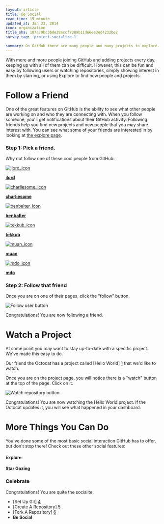 ```yaml
---
layout: article
title: Be Social
read_time: 15 minute
updated_at: Jan 23, 2014
icon: organization
title_sha: 187a79bd3bde38accf7389b11d66ee3ed4232be2
survey_tag: 'project-socialize-1'

summary: On GitHub there are many people and many projects to explore. Keeping up with the work that's done with them and showing your interest is easy.
---
```


<a id="intro" title="Intro" class="toc-item"></a>

With more and more people joining GitHub and adding projects every day, keeping up with all of them can be difficult. However, this can be fun and easy by following users or watching repositories, simply showing interest in them by starring, or using Explore to find new people and projects.

<a id="follow-a-friend" title="Follow A Friend" class="toc-item"></a>
# Follow a Friend

One of the great features on GitHub is the ability to see what other people are working on and who they are connecting with.
When you follow someone, you'll get notifications about their GitHub activity. Following friends
help you find new projects and new people that you may share interest with. You can see what some of your friends are
interested in by looking at [the explore page](https://github.com/explore).

### Step 1: Pick a friend.

Why not follow one of these cool people from GitHub:

<div class="founders">
<a href="https://github.com/jlord" class="founder" target="_blank">
<img src="https://secure.gravatar.com/avatar/e26a281b6bd0c2145e8d0fcc834a56fb"  alt="jlord_icon" />
<p><strong>jlord</strong></p>
</a>
<a href="https://github.com/charliesome" class="founder" target="_blank">
<img src="https://secure.gravatar.com/avatar/bcb6acc9d0d9bef99e033b36c3d32ca9"  alt="charliesome_icon" />
<p><strong>charliesome</strong></p>
</a>
<a href="https://github.com/benbalter" class="founder" target="_blank">
<img src="https://secure.gravatar.com/avatar/ea353bd28baa1aefaefae736a19fcf2a"  alt="benbalter_icon" />
<p><strong>benbalter</strong></p>
</a>
<a href="https://github.com/tekkub" class="founder" target="_blank">
<img src="https://secure.gravatar.com/avatar/472814aac7576b67da59ea79fcbf7d66" alt="tekkub_icon" />
<p><strong>tekkub</strong></p>
<a href="https://github.com/muan" class="founder" target="_blank">
<img src="https://secure.gravatar.com/avatar/3aeb5655cf56bb8cc5583da71c757dc4"  alt="muan_icon" />
<p><strong>muan</strong></p>
</a>
<a href="https://github.com/mdo" class="founder" target="_blank">
<img src="https://secure.gravatar.com/avatar/bc4ab438f7a4ce1c406aadc688427f2c" alt="mdo_icon" />
<p><strong>mdo</strong></p>
</a>
</div>


### Step 2: Follow that friend

Once you are on one of their pages, click the "follow" button.

![Follow user button](https://github-images.s3.amazonaws.com/help/profile/follow-user-button.png)

Congratulations! You are now following a friend.

<a id="watch-a-project" title="Watch A Project" class="toc-item"></a>
# Watch a Project

At some point you may want to stay up-to-date with a specific project. We've made this easy to do.

Our friend the Octocat has a project called [Hello World] [1] that we'd like to watch.

Once you are on the project page, you will notice there is a "watch" button at the top of the page. Click on it.

![Watch repository button](https://github-images.s3.amazonaws.com/help/repository/repo-actions-watch.png)

Congratulations! You are now watching the Hello World project. If the Octocat updates it, you will see what happened in your dashboard.

<a id="explore" title="More Things You Can Do" class="toc-item"></a>
# More Things You Can Do

You've done some of the most basic social interaction GitHub has to offer, but don't stop there! Check out these other social features:

#### Explore

#### Star Gazing

### Celebrate

Congratulations! You are quite the socialite.

- [Set Up Git] [4]
- [Create A Repository] [5]
- [Fork A Repository] [6]
- **Be Social**

[1]: https://github.com/octocat/Hello-World
[2]: https://help.github.com/articles/using-pull-requests
[3]: https://github.com/octocat/Spoon-Knife/issues
[4]: /articles/set-up-git
[5]: /articles/create-a-repo
[6]: /articles/fork-a-repo
